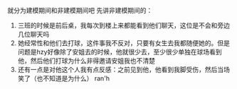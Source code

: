 就分为建模期间和非建模期间吧
先讲非建模期间的：
1. 三班的时候是前后桌，我每次到楼上来都能看到他们聊天，这位是不会和旁边几位聊天吗
2. 她经常性和他们去打球，这件事我不反对，只要有女生去我都随便她的。但是问题是hzy好像除了安姐去的时候，他就很少去，至少很少单独在球场看到他，然后他们打球为什么非得邀请安姐我也不清楚
3. 还有一点是对他这个人我有点反感：之前见到他，他看到我脚受伤，然后当场笑了（也不知道是为什么）
ran'h